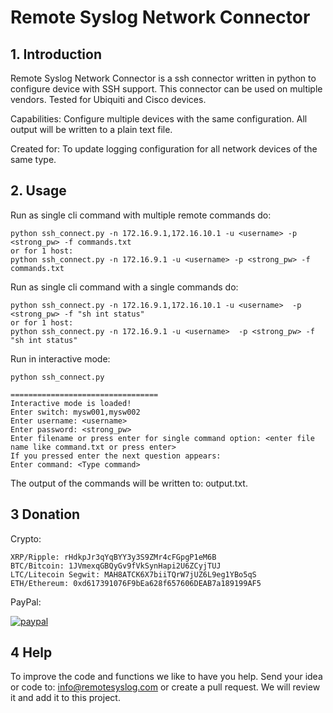 # **Remote Syslog Network Connector**

## 1. Introduction
Remote Syslog Network Connector is a ssh connector written in python to configure device with SSH support.
This connector can be used on multiple vendors. Tested for Ubiquiti and Cisco devices.

Capabilities: Configure multiple devices with the same configuration. All output will be written to a plain text file.

Created for: To update logging configuration for all network devices of the same type.

## 2. Usage
Run as single cli command with multiple remote commands do:
```
python ssh_connect.py -n 172.16.9.1,172.16.10.1 -u <username> -p <strong_pw> -f commands.txt
or for 1 host:
python ssh_connect.py -n 172.16.9.1 -u <username> -p <strong_pw> -f commands.txt
```
Run as single cli command with a single commands do:
```
python ssh_connect.py -n 172.16.9.1,172.16.10.1 -u <username>  -p <strong_pw> -f "sh int status"
or for 1 host:
python ssh_connect.py -n 172.16.9.1 -u <username>  -p <strong_pw> -f "sh int status"
```
Run in interactive mode:
```
python ssh_connect.py

=================================
Interactive mode is loaded!
Enter switch: mysw001,mysw002
Enter username: <username>
Enter password: <strong_pw>
Enter filename or press enter for single command option: <enter file name like command.txt or press enter>
If you pressed enter the next question appears:
Enter command: <Type command>
```
The output of the commands will be written to: output.txt.

## 3 Donation

Crypto:

```
XRP/Ripple: rHdkpJr3qYqBYY3y3S9ZMr4cFGpgP1eM6B
BTC/Bitcoin: 1JVmexqGBQyGv9fVkSynHapi2U6ZCyjTUJ
LTC/Litecoin Segwit: MAH8ATCK6X7biiTQrW7jUZ6L9eg1YBo5qS
ETH/Ethereum: 0xd617391076F9bEa628f657606DEAB7a189199AF5
```
PayPal:

[![paypal](https://www.paypalobjects.com/en_US/NL/i/btn/btn_donateCC_LG.gif)](https://www.paypal.com/cgi-bin/webscr?cmd=_donations&business=KQKRPDQYHYR7W&currency_code=EUR&source=url)

## 4 Help

To improve the code and functions we like to have you help. Send your idea or code to: info@remotesyslog.com or create a pull request. We will review it and add it to this project.
